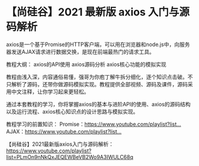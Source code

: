 【尚硅谷】2021 最新版 axios 入门与源码解析
===
axios是一个基于Promise的HTTP客户端，可以用在浏览器和node.js中，向服务器发送AJAX请求进行数据交换，是现在前端最热门的请求工具。

教程大纲：
axios的API使用
axios源码分析 
axios核心功能的模拟实现

教程由浅入深，内容通俗易懂，强哥为你庖丁解牛拆分细化，逐个知识点击破。不只解析了源码，还带你做源码模拟实现。教程提供全部视频、源码及课件，源码采用中文注释，让你学习起来更轻松。

通过本套教程的学习，你将掌握axios的基本与进阶API的使用、axios的源码结构以及运行流程、axios核心知识点的设计思路与模拟实现。

教程学习的前置知识：
Promise：https://www.youtube.com/playlist?list...​
AJAX：https://www.youtube.com/playlist?list...​

【尚硅谷】2021最新版axios入门与源码解析： https://www.youtube.com/playlist?list=PLmOn9nNkQxJEQEWBeVB2Wo9A3IWULC68q